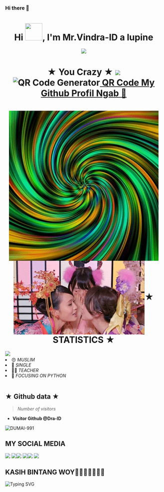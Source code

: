 ### Hi there 👋

<!--
**Dra-ID/Dra-ID** is a ✨ _special_ ✨ repository because its `README.md` (this file) appears on your GitHub profile.

Here are some ideas to get you started:

- 🔭 I’m currently working on ...
- 🌱 I’m currently learning ...
- 👯 I’m looking to collaborate on ...
- 🤔 I’m looking for help with ...
- 💬 Ask me about ...
- 📫 How to reach me: ...
- 😄 Pronouns: ...
- ⚡ Fun fact: ...
-->

<h1 align="center">Hi <img src="https://github.com/mitul3737/mitul3737/blob/main/Wave.gif" height="55px" width="55px">, I'm Mr.Vindra-ID a lupine</h1>
<!-- Typing SVG by DenverCoder1 - https://github.com/DenverCoder1/readme-typing-svg -->
<p align="center">
<!--   <a href="https://github.com/DenverCoder1/readme-typing-svg"> -->
    <img src="https://readme-typing-svg.herokuapp.com?color=E22FE4&width=380&height=45&lines=Welcome+To+My+Github;You+Know+Who+Is+Handsome;Vindra+ID+Ganteng;Nice+To+Meet+You+...&center=true"></a>

</p>
<h1 align="center">★ You Crazy ★ <img src="https://github.com/mitul3737/mitul3737/blob/main/mituls code.gif"
<h1 align="center"> <img src="https://chart.apis.google.com/chart?cht=qr&choe=UTF-8&chs=250x250&chld=L&chl=github.com%2FDra-ID" alt="QR Code Generator"><a href="https://dnschecker.org" rel="nofollow" border="0">    QR Code My Github Profil Ngab 🤗</a>

<h1 align="center"><img src="https://raw.githubusercontent.com/Dra-ID/Dra-ID/main/giphy.webp"
<h1 align="center"><img src="https://raw.githubusercontent.com/Dra-ID/Dra-ID/main/giphy%20(1).webp"
<h1 align="center">★ STATISTICS ★</i></b></h3>
<a href="https://github.com/Hunter-alamin"><img width=550 src="https://github-profile-trophy.vercel.app/?username=Dra-ID&theme=dracula&no-frame=true&title=Followers,Stars,Commit,Repository,Issues"/></a>
<li> 😍 <i> MUSLIM</i></li>
<li> 🌚 <i> SINGLE</i></li>
<li> 👩‍💻 <i> TEACHER</i></li>
<li> 🌟 <i> FOCUSING ON PYTHON</i></li><br>

## ★ Github data ★
>
> *Number of visitors*
* **Visitor Github @Dra-ID**

![DUMAI-991](https://komarev.com/ghpvc/?username=Dra-ID&color=blue)
>
## MY SOCIAL MEDIA
[![](https://img.shields.io/badge/Github-black?logo=Github&logoColor=black&labelColor=white)](https://github.com/Dra-ID) [![](https://img.shields.io/badge/Twitter-yellow?logo=Twitter&logoColor=White&labelColor=white)](https://mobile.twitter.com/vindradoang)[![](https://img.shields.io/badge/Telegram-blue?logo=Telegram&logoColor=red&labelColor=white)](https://t.me/mhff_xy)
[![](https://img.shields.io/badge/Facebook-blue?logo=Facebook&logoColor=blue&labelColor=white)](https://www.facebook.com/legend.nano.giung)[![](https://img.shields.io/badge/Instagram-red?logo=Instagram&logoColor=red&labelColor=white)](https://www.instagram.com/vindradoang) [![](https://img.shields.io/badge/Whatsapp-CHAT-red?logo=Whatsapp&logoColor=Brightgreen&labelColor=white)](https://wa.me/+6283809192307?text=Asalamualaikum+kak+Vino+ganteng)
## KASIH BINTANG WOY🌟🌟🌟🌟🌟🌟🌟
![Typing SVG](https://readme-typing-svg.herokuapp.com?lines=Selamat+Bersenang-senang....!+)

